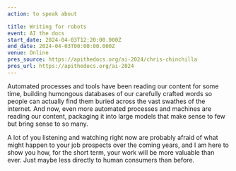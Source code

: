 ```yaml
---
action: to speak about

title: Writing for robots
event: AI the docs
start_date: 2024-04-03T12:20:00.000Z
end_date: 2024-04-03T00:00:00.000Z
venue: Online
pres_source: https://apithedocs.org/ai-2024/chris-chinchilla
pres_url: https://apithedocs.org/ai-2024
---
```


Automated processes and tools have been reading our content for some time, building humongous databases of our carefully crafted words so people can actually find them buried across the vast swathes of the internet.
And now, even more automated processes and machines are reading our content, packaging it into large models that make sense to few but bring sense to so many.

A lot of you listening and watching right now are probably afraid of what might happen to your job prospects over the coming years, and I am here to show you how, for the short term, your work will be more valuable than ever. Just maybe less directly to human consumers than before.